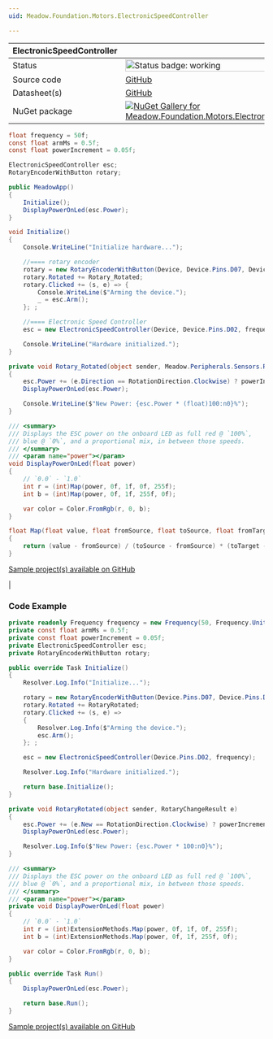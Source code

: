 ```yaml
---
uid: Meadow.Foundation.Motors.ElectronicSpeedController

---
```


| ElectronicSpeedController | |
|--------|--------|
| Status | <img src="https://img.shields.io/badge/Working-brightgreen" style="width: auto; height: -webkit-fill-available;" alt="Status badge: working" /> |
| Source code | [GitHub](https://github.com/WildernessLabs/Meadow.Foundation/tree/main/Source/Meadow.Foundation.Peripherals/Motors.ElectronicSpeedController) |
| Datasheet(s) | [GitHub](https://github.com/WildernessLabs/Meadow.Foundation/tree/main/Source/Meadow.Foundation.Peripherals/Motors.ElectronicSpeedController/Datasheet) |
| NuGet package | <a href="https://www.nuget.org/packages/Meadow.Foundation.Motors.ElectronicSpeedController/" target="_blank"><img src="https://img.shields.io/nuget/v/Meadow.Foundation.Motors.ElectronicSpeedController.svg?label=Meadow.Foundation.Motors.ElectronicSpeedController" alt="NuGet Gallery for Meadow.Foundation.Motors.ElectronicSpeedController" /></a> |

```csharp
float frequency = 50f;
const float armMs = 0.5f;
const float powerIncrement = 0.05f;

ElectronicSpeedController esc;
RotaryEncoderWithButton rotary;

public MeadowApp()
{
    Initialize();
    DisplayPowerOnLed(esc.Power);
}

void Initialize()
{
    Console.WriteLine("Initialize hardware...");

    //==== rotary encoder
    rotary = new RotaryEncoderWithButton(Device, Device.Pins.D07, Device.Pins.D08, Device.Pins.D06);
    rotary.Rotated += Rotary_Rotated;
    rotary.Clicked += (s, e) => {
        Console.WriteLine($"Arming the device.");
        _ = esc.Arm();
    }; ;

    //==== Electronic Speed Controller
    esc = new ElectronicSpeedController(Device, Device.Pins.D02, frequency);

    Console.WriteLine("Hardware initialized.");
}

private void Rotary_Rotated(object sender, Meadow.Peripherals.Sensors.Rotary.RotaryChangeResult e)
{
    esc.Power += (e.Direction == RotationDirection.Clockwise) ? powerIncrement : -powerIncrement;
    DisplayPowerOnLed(esc.Power);

    Console.WriteLine($"New Power: {esc.Power * (float)100:n0}%");
}

/// <summary>
/// Displays the ESC power on the onboard LED as full red @ `100%`,
/// blue @ `0%`, and a proportional mix, in between those speeds.
/// </summary>
/// <param name="power"></param>
void DisplayPowerOnLed(float power)
{
    // `0.0` - `1.0`
    int r = (int)Map(power, 0f, 1f, 0f, 255f);
    int b = (int)Map(power, 0f, 1f, 255f, 0f);

    var color = Color.FromRgb(r, 0, b);
}

float Map(float value, float fromSource, float toSource, float fromTarget, float toTarget)
{
    return (value - fromSource) / (toSource - fromSource) * (toTarget - fromTarget) + fromTarget;
}

```

[Sample project(s) available on GitHub](https://github.com/WildernessLabs/Meadow.Foundation/tree/main/Source/Meadow.Foundation.Peripherals/Motors.ElectronicSpeedController/Samples/Motors.ElectronicSpeedController_Sample)

|
### Code Example

```csharp
private readonly Frequency frequency = new Frequency(50, Frequency.UnitType.Hertz);
private const float armMs = 0.5f;
private const float powerIncrement = 0.05f;
private ElectronicSpeedController esc;
private RotaryEncoderWithButton rotary;

public override Task Initialize()
{
    Resolver.Log.Info("Initialize...");

    rotary = new RotaryEncoderWithButton(Device.Pins.D07, Device.Pins.D08, Device.Pins.D06);
    rotary.Rotated += RotaryRotated;
    rotary.Clicked += (s, e) =>
    {
        Resolver.Log.Info($"Arming the device.");
        esc.Arm();
    }; ;

    esc = new ElectronicSpeedController(Device.Pins.D02, frequency);

    Resolver.Log.Info("Hardware initialized.");

    return base.Initialize();
}

private void RotaryRotated(object sender, RotaryChangeResult e)
{
    esc.Power += (e.New == RotationDirection.Clockwise) ? powerIncrement : -powerIncrement;
    DisplayPowerOnLed(esc.Power);

    Resolver.Log.Info($"New Power: {esc.Power * 100:n0}%");
}

/// <summary>
/// Displays the ESC power on the onboard LED as full red @ `100%`,
/// blue @ `0%`, and a proportional mix, in between those speeds.
/// </summary>
/// <param name="power"></param>
private void DisplayPowerOnLed(float power)
{
    // `0.0` - `1.0`
    int r = (int)ExtensionMethods.Map(power, 0f, 1f, 0f, 255f);
    int b = (int)ExtensionMethods.Map(power, 0f, 1f, 255f, 0f);

    var color = Color.FromRgb(r, 0, b);
}

public override Task Run()
{
    DisplayPowerOnLed(esc.Power);

    return base.Run();
}

```

[Sample project(s) available on GitHub](https://github.com/WildernessLabs/Meadow.Foundation/tree/main/Source/Meadow.Foundation.Peripherals/Motors.ElectronicSpeedController/Samples/ElectronicSpeedController_Sample)

